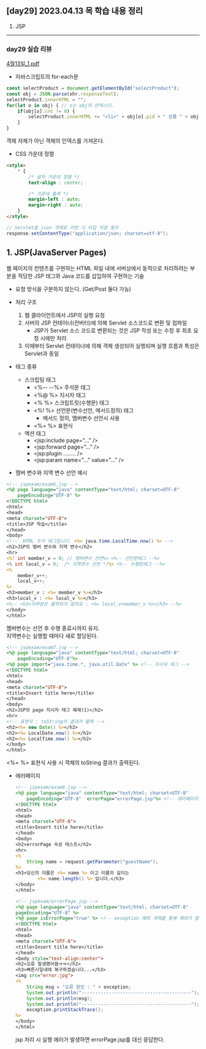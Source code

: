## [day29] 2023.04.13 목 학습 내용 정리
1. JSP
---
### day29 실습 리뷰
[4월13일_1.pdf]()
- 자바스크립트의 for-each문
```js
const selectProduct = document.getElementById("selectProduct");
const obj = JSON.parse(xhr.responseText);
selectProduct.innerHTML = "";
for(let o in obj) { // o는 obj의 인덱스다.
    if(obj[o].cnt != 0) {
        selectProduct.innerHTML += "<li>" + obj[o].pid + " 상품 " + obj[o].cnt + "개" + "</li>";
    }			
}
```
객체 자체가 아닌 객체의 인덱스를 가져온다.
- CSS 가운데 정렬
```html
<style>
    * {
        /* 글자 가운데 정렬 */
        text-align : center;

        /* 가운데 출력 */
        margin-left : auto;
        margin-right : auto;
    }
</style>
```

```java
// Servlet을 json 객체로 리턴 시 타입 지정 필수
response.setContentType("application/json; charset=utf-8");
```

## 1. JSP(JavaServer Pages)  
웹 페이지의 컨텐츠를 구현하는 HTML 파일 내에 서버상에서 동적으로 처리하려는 부분을 적당한 JSP 태그와 Java 코드를 삽입하여 구현하는 기술  
- 요청 방식을 구분하지 않는다. (Get/Post 둘다 가능)
- 처리 구조  
    1. 웹 클라이언트에서 JSP의 실행 요청
    2. 서버의 JSP 컨테이너(컨버터)에 의해 Servlet 소스코드로 변환 및 컴파일
        - JSP가 Servlet 소스 코드로 변환되는 것은 JSP 작성 또는 수정 후 최초 요청 시에만 처리
    3. 이때부터 Servlet 컨테이너에 의해 객체 생성되어 실행되며 실행 흐름과 특성은 Servlet과 동일

- 태그 종류
    - 스크립팅 태그
        - <%-- --%> 주석문 태그
        - <%@ %> 지시자 태그
        - <% %> 스크립트릿(수행문) 태그
        - <%! %> 선언문(변수선언, 메서드정의) 태그
            - 메서드 정의, 멤버변수 선언시 사용
        - <%= %> 표현식
    - 액션 태그
        - <jsp:include page=”…” />
        - <jsp:forward page=”…” />
        - <jsp:plugin …….. />
        - <jsp:param name=”…” value=”…” />

- 멤버 변수와 지역 변수 선언 예시
```jsp
<!-- jspexam/exam6.jsp -->
<%@ page language="java" contentType="text/html; charset=UTF-8"
    pageEncoding="UTF-8" %> 
<!DOCTYPE html>
<html>
<head>
<meta charset="UTF-8">
<title>JSP 학습</title>
</head>
<body>
<!--  HTML 주석 태그입니다. <%= java.time.LocalTime.now() %> -->
<h2>JSP의 멤버 변수와 지역 변수</h2>
<hr>
<%! int member_v = 0; // 멤버변수 선언%> <%-- 선언문태그 --%>
<% int local_v = 0;  /* 지역변수 선언 */%> <%-- 수행문태그 --%>
<%
	member_v++;
    local_v++;
%>
<h3>member_v : <%= member_v %></h3> 
<h3>local_v : <%= local_v %></h3>
<%-- <h3>이부분은 출력되지 않아요 : <%= local_v+member_v %></h3> --%>
</body>
</html>
```
멤버변수는 선언 후 수행 종료시까지 유지.    
지역변수는 실행할 때마다 새로 할당된다.

```jsp
<!-- jspexam/exam7.jsp -->
<%@ page language="java" contentType="text/html; charset=UTF-8"
    pageEncoding="UTF-8"%>
<%@ page import="java.time.*, java.util.Date" %> <!-- 지시자 태그 -->
<!DOCTYPE html>
<html>
<head>
<meta charset="UTF-8">
<title>Insert title here</title>
</head>
<body>
<h2>JSP의 page 지시자 태그 예제(1)</h2>
<hr>
<!-- 표현식 : toString의 결과가 출력 -->
<h2><%= new Date() %></h2> 
<h2><%= LocalDate.now() %></h2>
<h2><%= LocalTime.now() %></h2>
</body>
</html>
```
<%= %> 표현식 사용 시 객체의 toString 결과가 출력된다.

- 에러페이지 
    ```jsp
    <!-- jspexam/exam8.jsp -->
    <%@ page language="java" contentType="text/html; charset=UTF-8"
        pageEncoding="UTF-8"  errorPage="errorPage.jsp"%> <!-- 에러페이지 설정 -->
    <!DOCTYPE html>
    <html>
    <head>
    <meta charset="UTF-8">
    <title>Insert title here</title>
    </head>
    <body>
    <h2>errorPage 속성 테스트</h2>
    <hr>
    <%
        String name = request.getParameter("guestName"); 
    %>
    <h3>당신의 이름은 <%= name %> 이고 이름의 길이는
            <%= name.length() %> 입니다.</h3>
    </body>
    </html>
    ```
    ```jsp
    <!-- jspexam/errorPage.jsp -->
    <%@ page language="java" contentType="text/html; charset=UTF-8"
    pageEncoding="UTF-8" %>
    <%@ page isErrorPage="true" %> <!-- exception 예외 객체를 통해 예외가 발생한 상황을 알 수 있다.  -->
    <!DOCTYPE html>
    <html>
    <head>
    <meta charset="UTF-8">
    <title>Insert title here</title>
    </head>
    <body style="text-align:center">
    <h2>오류 발생했어욤ㅠㅠ</h2>
    <h3>빠른시일내에 복구하겠습니다...</h3>
    <img src="error.jpg">
    <%	
        String msg = "오류 원인 : " + exception;	
        System.out.println("----------------------------------------");
        System.out.println(msg);
        System.out.println("----------------------------------------");	
        exception.printStackTrace();
    %>
    </body>
    </html>
    ```
    jsp 처리 시 실행 에러가 발생하면 errorPage.jsp를 대신 응답한다.